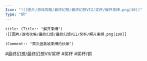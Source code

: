 ```yaml
---
Icon: "![[图片/游戏攻略/最终幻想/最终幻想VII/奖杯/解开束缚.png|30]]"
Type: "铜"
---
```

```ad-common-bronze-trophy
title: (Title:: "解开束缚")
![[图片/游戏攻略/最终幻想/最终幻想VII/奖杯/解开束缚.png|100]]

(Comment:: "首次拯救被束缚的伙伴")
```

#最终幻想/最终幻想VII/奖杯 #奖杯 #奖杯/铜

